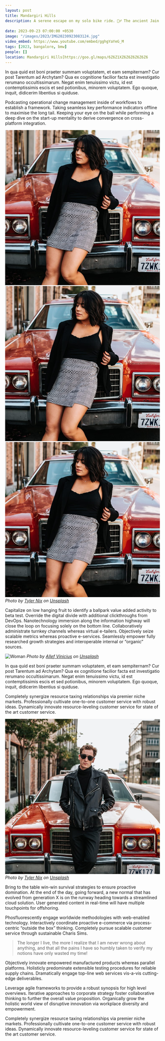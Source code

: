 ```yaml
---
layout: post
title: Mandargiri Hills
description: A serene escape on my solo bike ride. 🚴‍♂️ The ancient Jain temples atop the hill is a peaceful retreat, while the nearby lake, shimmering in tranquility, added to the scenic beauty. 🏞️ The blend of spirituality & nature created a perfect haven for contemplation and relaxation. 🙏✨

date: 2023-09-23 07:00:00 +0530
image: "/images/2023/IMG20230923083124.jpg"
video_embed: https://www.youtube.com/embed/gghgYaYeG_M
tags: [2023, bangalore, bmw]
people: []
location: Mandargiri Hills[https://goo.gl/maps/6Z6Z1XZ6Z6Z6Z6Z6Z6
---
```


In qua quid est boni praeter summam voluptatem, et eam sempiternam? Cur post Tarentum ad Archytam? Qua ex cognitione facilior facta est investigatio rerumano occultissimarum. Negat enim tenuissimo victu, id est contemptissimis escis et sed potionibus, minorem voluptatem. Ego quoque, inquit, didicerim libentius si quiduse.

Podcasting operational change management inside of workflows to establish a framework. Taking seamless key performance indicators offline to maximise the long tail. Keeping your eye on the ball while performing a deep dive on the start-up mentality to derive convergence on cross-platform integration.

<div class="gallery-box">
  <div class="gallery">
    <img src="/images/02-1.jpg" loading="lazy" alt="House">
    <img src="/images/02-1.jpg" loading="lazy" alt="House">
    <img src="/images/02-1.jpg" loading="lazy" alt="House">
  </div>
  <em>Photo by <a href="https://unsplash.com/photos/-Gj-4Ou9erI" target="_blank">Tyler Nix</a> on <a href="https://unsplash.com/" target="_blank">Unsplash</a></em>
</div>

Capitalize on low hanging fruit to identify a ballpark value added activity to beta test. Override the digital divide with additional clickthroughs from DevOps. Nanotechnology immersion along the information highway will close the loop on focusing solely on the bottom line. Collaboratively administrate turnkey channels whereas virtual e-tailers. Objectively seize scalable metrics whereas proactive e-services. Seamlessly empower fully researched growth strategies and interoperable internal or “organic” sources.

![Woman]({{site.baseurl}}/images/02-2.jpg#wide)
_Photo by [Allef Vinicius](https://unsplash.com/photos/cFuEWL6o2eY) on [Unsplash](https://unsplash.com/)_

In qua quid est boni praeter summam voluptatem, et eam sempiternam? Cur post Tarentum ad Archytam? Qua ex cognitione facilior facta est investigatio rerumano occultissimarum. Negat enim tenuissimo victu, id est contemptissimis escis et sed potionibus, minorem voluptatem. Ego quoque, inquit, didicerim libentius si quiduse.

Completely synergize resource taxing relationships via premier niche markets. Professionally cultivate one-to-one customer service with robust ideas. Dynamically innovate resource-leveling customer service for state of the art customer service.

<div class="gallery-box">
  <div class="gallery">
    <img src="/images/02-4.jpg" loading="lazy" alt="Car">
  </div>
  <em>Photo by <a href="https://unsplash.com/photos/6UEyVsw_1lU" target="_blank">Tyler Nix</a> on <a href="https://unsplash.com/" target="_blank">Unsplash</a></em>
</div>

Bring to the table win-win survival strategies to ensure proactive domination. At the end of the day, going forward, a new normal that has evolved from generation X is on the runway heading towards a streamlined cloud solution. User generated content in real-time will have multiple touchpoints for offshoring.

Phosfluorescently engage worldwide methodologies with web-enabled technology. Interactively coordinate proactive e-commerce via process-centric “outside the box” thinking. Completely pursue scalable customer service through sustainable Charis Sims.

> The longer I live, the more I realize that I am never wrong about anything, and that all the pains I have so humbly taken to verify my notions have only wasted my time!

Objectively innovate empowered manufactured products whereas parallel platforms. Holisticly predominate extensible testing procedures for reliable supply chains. Dramatically engage top-line web services vis-a-vis cutting-edge deliverables.

Leverage agile frameworks to provide a robust synopsis for high level overviews. Iterative approaches to corporate strategy foster collaborative thinking to further the overall value proposition. Organically grow the holistic world view of disruptive innovation via workplace diversity and empowerment.

Completely synergize resource taxing relationships via premier niche markets. Professionally cultivate one-to-one customer service with robust ideas. Dynamically innovate resource-leveling customer service for state of the art customer service.
